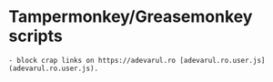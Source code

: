 # Tampermonkey/Greasemonkey scripts
    - block crap links on https://adevarul.ro [adevarul.ro.user.js](adevarul.ro.user.js).
